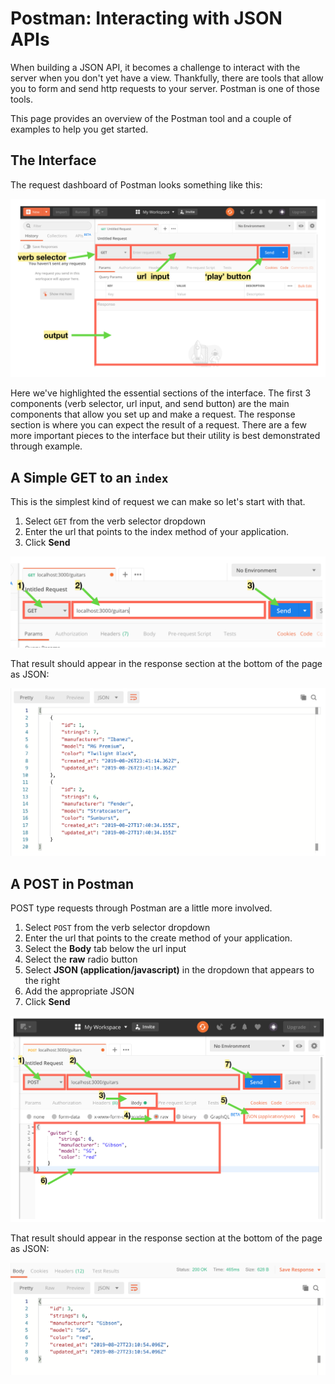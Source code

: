 # Postman: Interacting with JSON APIs

When building a JSON API, it becomes a challenge to interact with the server when you don't yet have a view. Thankfully, there are tools that allow you to form and send http requests to your server. Postman is one of those tools.

This page provides an overview of the Postman tool and a couple of examples to help you get started.

## The Interface

The request dashboard of Postman looks something like this:

![Postman Layout](../assets/postman/postman-interface-layout.png)

Here we've highlighted the essential sections of the interface. The first 3 components (verb selector, url input, and send button) are the main components that allow you set up and make a request. The response section is where you can expect the result of a request. There are a few more important pieces to the interface but their utility is best demonstrated through example.

## A Simple GET to an `index`

This is the simplest kind of request we can make so let's start with that.

1) Select `GET` from the verb selector dropdown
2) Enter the url that points to the index method of your application.
3) Click **Send**   

![Get Request with Postman](../assets/postman/postman-get-send.png)

That result should appear in the response section at the bottom of the page as JSON:

![Get Response in Postman](../assets/postman/postman-index-json.png)

## A POST in Postman

POST type requests through Postman are a little more involved.

1) Select `POST` from the verb selector dropdown
2) Enter the url that points to the create method of your application.
3) Select the **Body** tab below the url input
4) Select the **raw** radio button
5) Select **JSON (application/javascript)** in the dropdown that appears to the right
6) Add the appropriate JSON
7) Click **Send**

![Post Request in Postman](../assets/postman/postman-post-send.png)

That result should appear in the response section at the bottom of the page as JSON:

![Post Response in Postman](../assets/postman/postman-create-json.png)
